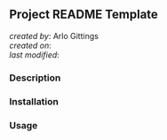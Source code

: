 ## Project README Template
_created by_: Arlo Gittings  
_created on_:  
_last modified_:  
### Description
### Installation
### Usage
